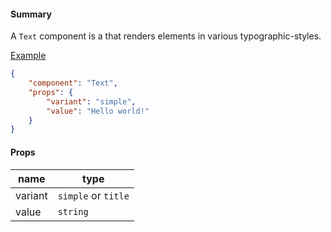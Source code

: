 #### Summary

A `Text` component is a that renders elements in various typographic-styles.

<u>Example</u>

```JSON
{
	"component": "Text",
	"props": {
		"variant": "simple",
		"value": "Hello world!"
	}
}
```

#### Props

| name    | type                |
| ------- | ------------------- |
| variant | `simple` or `title` |
| value   | `string`            |

